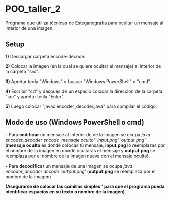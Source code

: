 # POO_taller_2
Programa que utiliza técnicas de [Esteganografía](https://es.wikipedia.org/wiki/Esteganograf%C3%ADa) para ocultar un mensaje al interior de una imagen.
## Setup
**1)** Descargar carpeta encode-decode.

**2)** Colocar la imagen (en la cual se quiere ocultar el mensaje) al interior de la carpeta "src".

**3)** Apretar tecla "Windows" y buscar "Windows PowerShell" o "cmd".

**4)** Escribir "cd" y después de un espacio colocar la dirección de la carpeta "src" y apretar tecla "Enter".

**5)** Luego colocar "javac encoder_decoder.java" para compilar el código.

## Modo de uso (Windows PowerShell o cmd)
**-** Para **codificar** un mensaje al interior de de la imagen se ocupa *java encoder_decoder encode 'mensaje oculto' 'input.png' 'output.png'* (**mensaje oculto** es donde colocas tú mensaje, **input.png** lo reemplazas por el nombre de la imagen en donde ocultarás el mensaje y **output.png** se reemplaza por el nombre de la imagen nueva con el mensaje oculto).

**-** Para **decodificar** un mensaje de una imagen se ocupa *java encoder_decoder decode 'output.png'* (**output.png** se reemplaza por el nombre de la imagen)

**(Asegurarse de colocar las comillas simples ' para que el programa pueda identificar espacios en su texto o nombre de la imagen)**
